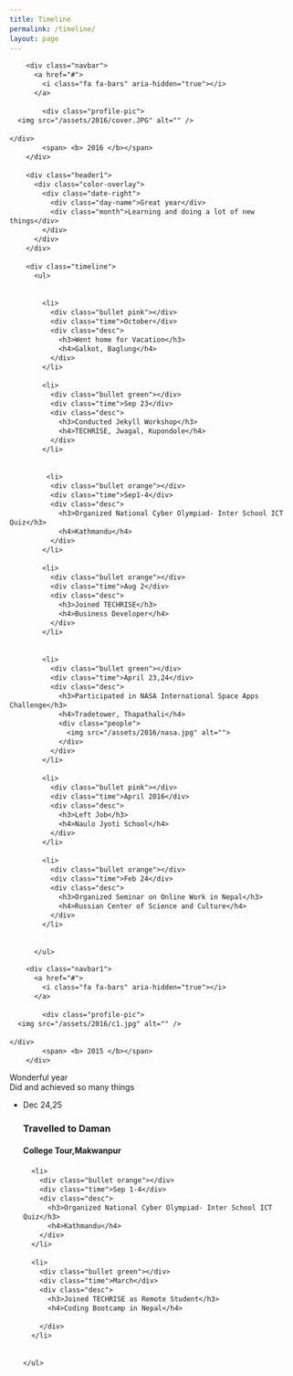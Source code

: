 ```yaml
---
title: Timeline
permalink: /timeline/
layout: page
---
```

  
    


<div class="row">
  <div class="container">

        <div class="navbar">
          <a href="#">
            <i class="fa fa-bars" aria-hidden="true"></i>
          </a>

            <div class="profile-pic">
      <img src="/assets/2016/cover.JPG" alt="" />
      
    </div>
            <span> <b> 2016 </b></span>
        </div>
        
        <div class="header1">
          <div class="color-overlay">
            <div class="date-right">
              <div class="day-name">Great year</div>
              <div class="month">Learning and doing a lot of new things</div>
            </div>
          </div>
        </div>
        
        <div class="timeline">
          <ul>


            <li>
              <div class="bullet pink"></div>
              <div class="time">October</div>
              <div class="desc">
                <h3>Went home for Vacation</h3>
                <h4>Galkot, Baglung</h4>
              </div>
            </li>

            <li>
              <div class="bullet green"></div>
              <div class="time">Sep 23</div>
              <div class="desc">
                <h3>Conducted Jekyll Workshop</h3>
                <h4>TECHRISE, Jwagal, Kupondole</h4>
              </div>
            </li>


             <li>
              <div class="bullet orange"></div>
              <div class="time">Sep1-4</div>
              <div class="desc">
                <h3>Organized National Cyber Olympiad- Inter School ICT Quiz</h3>
                <h4>Kathmandu</h4>
              </div>
            </li>

            <li>
              <div class="bullet orange"></div>
              <div class="time">Aug 2</div>
              <div class="desc">
                <h3>Joined TECHRISE</h3>
                <h4>Business Developer</h4>
              </div>
            </li>


            <li>
              <div class="bullet green"></div>
              <div class="time">April 23,24</div>
              <div class="desc">
                <h3>Participated in NASA International Space Apps Challenge</h3>
                <h4>Tradetower, Thapathali</h4>
                <div class="people">
                  <img src="/assets/2016/nasa.jpg" alt="">
                </div>
              </div>
            </li>

            <li>
              <div class="bullet pink"></div>
              <div class="time">April 2016</div>
              <div class="desc">
                <h3>Left Job</h3>
                <h4>Naulo Jyoti School</h4>
              </div>
            </li>

            <li>
              <div class="bullet orange"></div>
              <div class="time">Feb 24</div>
              <div class="desc">
                <h3>Organized Seminar on Online Work in Nepal</h3>
                <h4>Russian Center of Science and Culture</h4>
              </div>
            </li>


          </ul>



  </div>  

</div>




<div class="container">

        <div class="navbar1">
          <a href="#">
            <i class="fa fa-bars" aria-hidden="true"></i>
          </a>

            <div class="profile-pic">
      <img src="/assets/2016/c1.jpg" alt="" />
      
    </div>
            <span> <b> 2015 </b></span>
        </div>
  
  <div class="header">
          <div class="color-overlay">
            <div class="date-right">
              <div class="day-name">Wonderful year</div>
              <div class="month">Did and achieved so many things</div>
            </div>
          </div>
        </div>
  <div class="timeline">
    <ul>
      <li>
        <div class="bullet pink"></div>
        <div class="time">Dec 24,25</div>
        <div class="desc">
          <h3>Travelled to Daman</h3>
          <h4>College Tour,Makwanpur</h4>
        </div>
      </li>

      <li>
        <div class="bullet orange"></div>
        <div class="time">Sep 1-4</div>
        <div class="desc">
          <h3>Organized National Cyber Olympiad- Inter School ICT Quiz</h3>
          <h4>Kathmandu</h4>
        </div>
      </li>

      <li>
        <div class="bullet green"></div>
        <div class="time">March</div>
        <div class="desc">
          <h3>Joined TECHRISE as Remote Student</h3>
          <h4>Coding Bootcamp in Nepal</h4>
          
        </div>
      </li>
      
      
    </ul>
  </div>  
</div>
